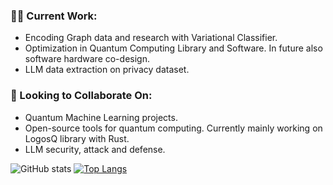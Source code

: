<!--
**zazabap/zazabap** is a ✨ _special_ ✨ repository because its `README.md` (this file) appears on your GitHub profile.

Here are some ideas to get you started:

- 🔭 I’m currently working on ...
- 🌱 I’m currently learning ...
- 👯 I’m looking to collaborate on ...
- 🤔 I’m looking for help with ...
- 💬 Ask me about ...
- 📫 How to reach me: ...
- 😄 Pronouns: ...
- ⚡ Fun fact: ...
-->

### 🧑‍💻 Current Work:
- Encoding Graph data and research with Variational Classifier.
- Optimization in Quantum Computing Library and Software. In future also software hardware co-design. 
- LLM data extraction on privacy dataset.

### 🤝 Looking to Collaborate On:
- Quantum Machine Learning projects.
- Open-source tools for quantum computing. Currently mainly working on LogosQ library with Rust. 
- LLM security, attack and defense.

![GitHub stats](https://github-readme-stats.vercel.app/api?username=zazabap&theme=radical&show_icons=true)
[![Top Langs](https://github-readme-stats.vercel.app/api/top-langs/?username=zazabap&theme=radical&layout=donut)](https://github.com/zazabap/github-readme-stats)

